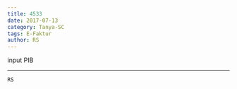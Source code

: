 ```yaml
---
title: 4533
date: 2017-07-13
category: Tanya-SC
tags: E-Faktur
author: RS
---
```


input PIB

---



`RS`
